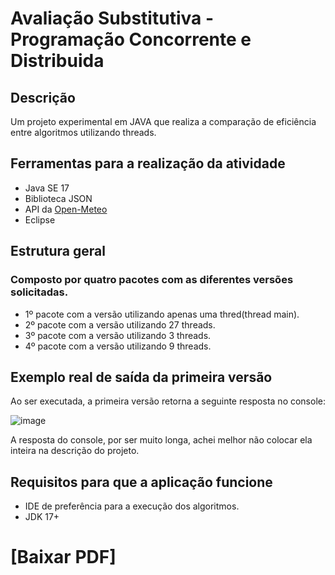 # Avaliação Substitutiva - Programação Concorrente e Distribuida

## Descrição
Um projeto experimental em JAVA que realiza a comparação de eficiência entre algoritmos utilizando threads. 

## Ferramentas para a realização da atividade
- Java SE 17
- Biblioteca JSON
- API da [Open-Meteo](https://open-meteo.com/)
- Eclipse

## Estrutura geral

### Composto por quatro pacotes com as diferentes versões solicitadas.
- 1º pacote com a versão utilizando apenas uma thred(thread main).
- 2º pacote com a versão utilizando 27 threads.
- 3º pacote com a versão utilizando 3 threads.
- 4º pacote com a versão utilizando 9 threads.

## Exemplo real de saída da primeira versão
Ao ser executada, a primeira versão retorna a seguinte resposta no console:

![image](https://github.com/davicl04/Avaliacao-substitutiva-Programa-o-Concorrente-e-Distribu-da/assets/129394971/87244015-f265-4353-9bb1-fc1e66801552)


A resposta do console, por ser muito longa, achei melhor não colocar ela inteira na descrição do projeto.

## Requisitos para que a aplicação funcione

- IDE de preferência para a execução dos algoritmos.
- JDK 17+


# [Baixar PDF]
